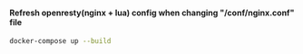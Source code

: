 #### Refresh openresty(nginx + lua) config when changing "/conf/nginx.conf" file

```bash
docker-compose up --build
```

